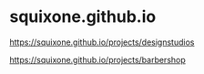 # squixone.github.io
https://squixone.github.io/projects/designstudios

https://squixone.github.io/projects/barbershop
